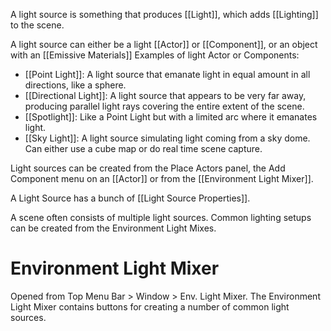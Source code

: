 A light source is something that produces [[Light]], which adds [[Lighting]] to the scene.

A light source can either be a light [[Actor]] or [[Component]], or an object with an [[Emissive Materials]]
Examples of light Actor or Components:

- [[Point Light]]: A light source that emanate light in equal amount in all directions, like a sphere.
- [[Directional Light]]: A light source that appears to be very far away, producing parallel light rays covering the entire extent of the scene.
- [[Spotlight]]: Like a Point Light but with a limited arc where it emanates light.
- [[Sky Light]]: A light source simulating light coming from a sky dome. Can either use a cube map or do real time scene capture.

Light sources can be created from the Place Actors panel, the Add Component menu on an [[Actor]] or from the [[Environment Light Mixer]].

A Light Source has a bunch of [[Light Source Properties]].

A scene often consists of multiple light sources.
Common lighting setups can be created from the Environment Light Mixes.

# Environment Light Mixer

Opened from Top Menu Bar > Window > Env. Light Mixer.
The Environment Light Mixer contains buttons for creating a number of common light sources.


